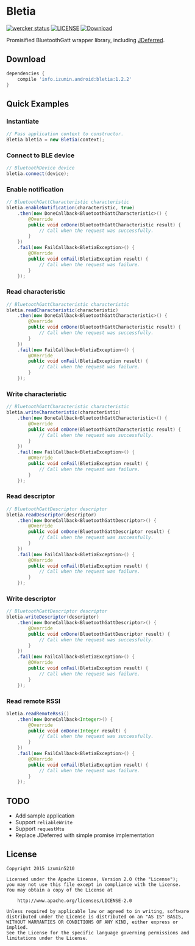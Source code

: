 # Bletia
[![wercker status](https://app.wercker.com/status/480ca2bbd43cc73740554a6ad347cca5/s/master "wercker status")](//app.wercker.com/project/bykey/480ca2bbd43cc73740554a6ad347cca5)
[![LICENSE](https://img.shields.io/badge/license-Apache%202.0-brightgreen.svg "LICENSE")](//github.com/izumin5210/Bletia/blob/master/LICENSE.md)
[![Download](https://api.bintray.com/packages/izumin5210/maven/bletia/images/download.svg)](https://bintray.com/izumin5210/maven/bletia/_latestVersion)

Promisified BluetoothGatt wrapper library, including [JDeferred](https://github.com/jdeferred/jdeferred).

## Download

```groovy
dependencies {
    compile 'info.izumin.android:bletia:1.2.2'
}
```

## Quick Examples
### Instantiate

```java
// Pass application context to constructor.
Bletia bletia = new Bletia(context);
```

### Connect to BLE device

```java
// BluetoothDevice device
bletia.connect(device);
```

### Enable notification

```java
// BluetoothGattCharacteristic characteristic 
bletia.enableNotification(characteristic, true)
    .then(new DoneCallback<BluetoothGattCharacteristic>() {
        @Override
        public void onDone(BluetoothGattCharacteristic result) {
            // Call when the request was successfully.
        }
    })
    .fail(new FailCallback<BletiaException>() {
        @OVerride
        public void onFail(BletiaException result) {
            // Call when the request was failure.
        }
    });
```

### Read characteristic

```java
// BluetoothGattCharacteristic characteristic 
bletia.readCharacteristic(characteristic)
    .then(new DoneCallback<BluetoothGattCharacteristic>() {
        @Override
        public void onDone(BluetoothGattCharacteristic result) {
            // Call when the request was successfully.
        }
    })
    .fail(new FailCallback<BletiaException>() {
        @OVerride
        public void onFail(BletiaException result) {
            // Call when the request was failure.
        }
    });
```

### Write characteristic

```java
// BluetoothGattCharacteristic characteristic
bletia.writeCharacteristic(characteristic)
    .then(new DoneCallback<BluetoothGattCharacteristic>() {
        @Override
        public void onDone(BluetoothGattCharacteristic result) {
            // Call when the request was successfully.
        }
    })
    .fail(new FailCallback<BletiaException>() {
        @OVerride
        public void onFail(BletiaException result) {
            // Call when the request was failure.
        }
    });
```

### Read descriptor

```java
// BluetoothGattDescriptor descriptor
bletia.readDescriptor(descriptor)
    .then(new DoneCallback<BluetoothGattDescriptor>() {
        @Override
        public void onDone(BluetoothGattDescriptor result) {
            // Call when the request was successfully.
        }
    })
    .fail(new FailCallback<BletiaException>() {
        @OVerride
        public void onFail(BletiaException result) {
            // Call when the request was failure.
        }
    });
```

### Write descriptor

```java
// BluetoothGattDescriptor descriptor
bletia.writeDescriptor(descriptor)
    .then(new DoneCallback<BluetoothGattDescriptor>() {
        @Override
        public void onDone(BluetoothGattDescriptor result) {
            // Call when the request was successfully.
        }
    })
    .fail(new FailCallback<BletiaException>() {
        @OVerride
        public void onFail(BletiaException result) {
            // Call when the request was failure.
        }
    });
```

### Read remote RSSI

```java
bletia.readRemoteRssi()
    .then(new DoneCallback<Integer>() {
        @Override
        public void onDone(Integer result) {
            // Call when the request was successfully.
        }
    })
    .fail(new FailCallback<BletiaException>() {
        @OVerride
        public void onFail(BletiaException result) {
            // Call when the request was failure.
        }
    });
```

## TODO

* Add sample application
* Support `reliableWrite`
* Support `requestMtu`
* Replace JDeferred with simple promise implementation

## License

```
Copyright 2015 izumin5210

Licensed under the Apache License, Version 2.0 (the "License");
you may not use this file except in compliance with the License.
You may obtain a copy of the License at

    http://www.apache.org/licenses/LICENSE-2.0

Unless required by applicable law or agreed to in writing, software
distributed under the License is distributed on an "AS IS" BASIS,
WITHOUT WARRANTIES OR CONDITIONS OF ANY KIND, either express or implied.
See the License for the specific language governing permissions and
limitations under the License.
```
